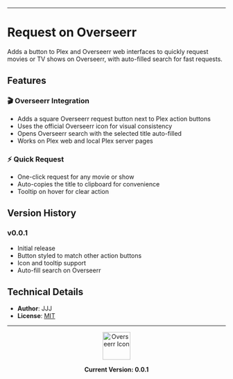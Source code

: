 
---
# Request on Overseerr

Adds a button to Plex and Overseerr web interfaces to quickly request movies or TV shows on Overseerr, with auto-filled search for fast requests.

## Features

### 🎬 Overseerr Integration
- Adds a square Overseerr request button next to Plex action buttons
- Uses the official Overseerr icon for visual consistency
- Opens Overseerr search with the selected title auto-filled
- Works on Plex web and local Plex server pages

### ⚡ Quick Request
- One-click request for any movie or show
- Auto-copies the title to clipboard for convenience
- Tooltip on hover for clear action

## Version History

### v0.0.1
- Initial release
- Button styled to match other action buttons
- Icon and tooltip support
- Auto-fill search on Overseerr

## Technical Details

- **Author**: JJJ
- **License**: [MIT](https://choosealicense.com/licenses/mit/)

---

<div align="center">
<img src="https://user-images.githubusercontent.com/1066576/125193232-b41d8900-e28e-11eb-801b-3b643f672536.png" alt="Overseerr Icon" width="64">

**Current Version: 0.0.1**
</div>

